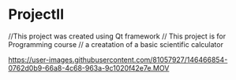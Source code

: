 # ProjectII
//This project was created using Qt framework
// This project is for Programming course
// a creatation of a basic scientific calculator




https://user-images.githubusercontent.com/81057927/146466854-0762d0b9-66a8-4c68-963a-9c1020f42e7e.MOV

